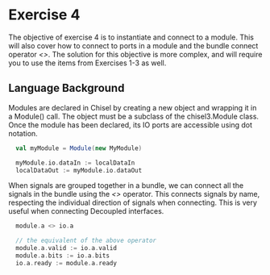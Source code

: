 Exercise 4
==========

The objective of exercise 4 is to instantiate and connect to a module.  This will also cover how to connect to
ports in a module and the bundle connect operator *<>*.  The solution for this objective is more complex, and 
will require you to use the items from Exercises 1-3 as well.

## Language Background

Modules are declared in Chisel by creating a new object and wrapping it in a Module() call.  The object must be
a subclass of the chisel3.Module class.  Once the module has been declared, its IO ports are accessible using
dot notation.

```scala
  val myModule = Module(new MyModule)

  myModule.io.dataIn := localDataIn
  localDataOut := myModule.io.dataOut
```

When signals are grouped together in a bundle, we can connect all the signals in the bundle using the *<>* operator.
This connects signals by name, respecting the individual direction of signals when connecting.  This is very useful
when connecting Decoupled interfaces.

```scala
  module.a <> io.a

  // the equivalent of the above operator
  module.a.valid := io.a.valid
  module.a.bits := io.a.bits
  io.a.ready := module.a.ready
```

